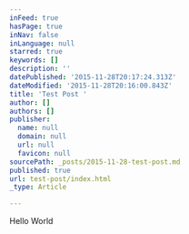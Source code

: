 ```yaml
---
inFeed: true
hasPage: true
inNav: false
inLanguage: null
starred: true
keywords: []
description: ''
datePublished: '2015-11-28T20:17:24.313Z'
dateModified: '2015-11-28T20:16:00.843Z'
title: 'Test Post '
author: []
authors: []
publisher:
  name: null
  domain: null
  url: null
  favicon: null
sourcePath: _posts/2015-11-28-test-post.md
published: true
url: test-post/index.html
_type: Article

---
```

Hello World